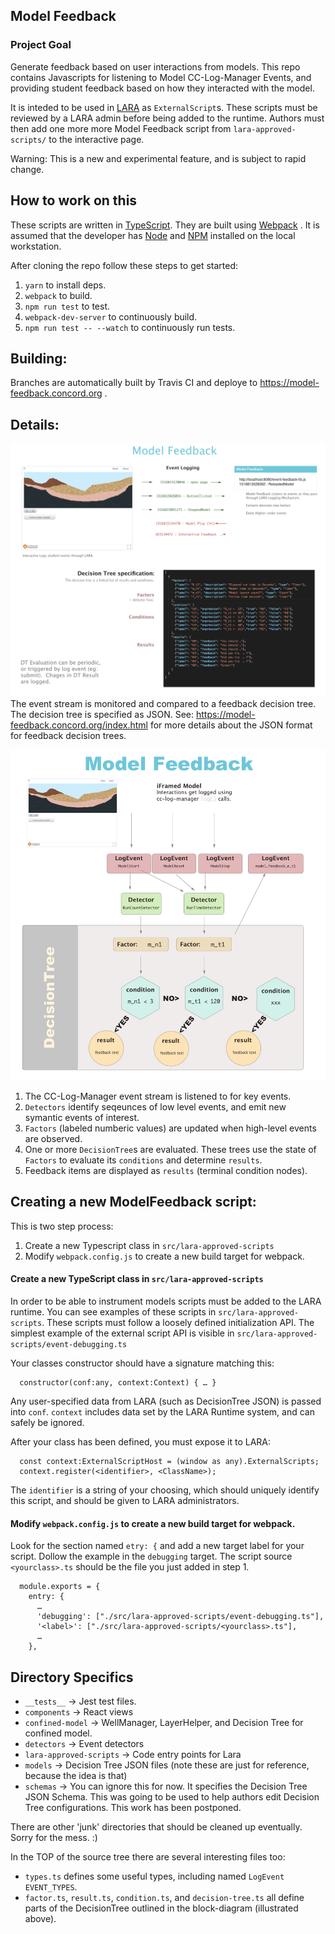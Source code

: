 ## Model Feedback

### Project Goal
Generate feedback based on user interactions from models. This repo contains Javascripts for listening to Model CC-Log-Manager Events, and providing student feedback based on how they interacted with the model.

It is inteded to be used in [LARA](https://github.com/concord-consortium/lara) as  `ExternalScript`s. These scripts must be reviewed by a LARA admin before being added to the runtime. Authors must then add one more more Model Feedback script from `lara-approved-scripts/` to the interactive page.

Warning:  This is a new and experimental feature, and is subject to rapid change.

## How to work on this

These scripts are written in [TypeScript](https://www.typescriptlang.org/). They are built using [Webpack](https://webpack.js.org/) .  It is assumed that the developer has [Node](https://nodejs.org/) and [NPM](https://www.npmjs.com/) installed on the local workstation.

After cloning the repo follow these steps to get started:

1. `yarn` to install deps.
2. `webpack` to build.
2. `npm run test` to test.
3. `webpack-dev-server` to continuously build.
3. `npm run test -- --watch` to continuously run tests.

## Building:

Branches are automatically built by Travis CI and deploye to https://model-feedback.concord.org .

## Details:

![General Diagram](html/model-feedback.jpg)
The event stream is monitored and compared to a feedback decision tree. The decision tree is specified as JSON. See: https://model-feedback.concord.org/index.html for more details about the JSON format for feedback decision trees.

![Block Diagram](html/block-diagram.jpg)
1. The CC-Log-Manager event stream is listened to for key events.
1. `Detectors` identify seqeunces of low level events, and emit new symantic events of interest.
3. `Factors` (labeled numberic values) are updated when high-level events are observed.
4. One or more `DecisionTree`s are evaluated. These trees use the state of `Factors` to evaluate  its `conditions` and determine `results`.
5. Feedback items are displayed as `results` (terminal condition nodes).


## Creating a new ModelFeedback script:

This is two step process:
1. Create a new Typescript class in `src/lara-approved-scripts`
2. Modify `webpack.config.js` to create a new build target for webpack.

#### Create a new TypeScript class in `src/lara-approved-scripts`
In order to be able to instrument models scripts must be added to the LARA runtime.  You can see examples of these scripts in `src/lara-approved-scripts`.  These scripts must follow a loosely defined initialization API.  The simplest example of the external script API is visible in `src/lara-approved-scripts/event-debugging.ts`

Your classes constructor should have a signature matching this:

```
  constructor(conf:any, context:Context) { … }
```
Any user-specified data from LARA (such as DecisionTree JSON) is passed into `conf`. `context` includes data set by the LARA Runtime system, and can safely be ignored.

After your class has been defined, you must expose it to LARA:

```
  const context:ExternalScriptHost = (window as any).ExternalScripts;
  context.register(<identifier>, <ClassName>);
```

The `identifier` is a string of your choosing, which should uniquely identify this script, and should be given to LARA administrators.

#### Modify `webpack.config.js` to create a new build target for webpack.

Look for the section named `etry: {` and add a new target label for your script. Dollow the example in the `debugging` target. The script source `<yourclass>.ts` should be the file you just added in step 1.

```
  module.exports = {
    entry: {
      …
      'debugging': ["./src/lara-approved-scripts/event-debugging.ts"],
      '<label>': ["./src/lara-approved-scripts/<yourclass>.ts"],
      …
    },
```

## Directory Specifics

* `__tests__` → Jest test files.
* `components` → React views
* `confined-model` → WellManager, LayerHelper, and Decision Tree for confined model.
* `detectors` → Event detectors
* `lara-approved-scripts` → Code entry points for Lara
* `models` → Decision Tree JSON files  (note these are just for reference, because the idea is that)
* `schemas` → You can ignore this for now. It specifies the Decision Tree JSON Schema. This was going to be used to help authors edit Decision Tree configurations. This work has been postponed.

There are other 'junk' directories that should be cleaned up eventually.  Sorry for the mess. :)

In the TOP of the source tree there are several interesting files too:
* `types.ts` defines some useful types, including named `LogEvent` `EVENT_TYPES`.
* `factor.ts`, `result.ts`, `condition.ts`, and `decision-tree.ts` all define parts of the DecisionTree outlined in the block-diagram (illustrated above).

